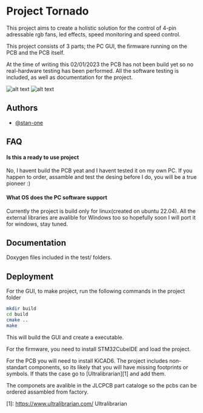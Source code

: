 
# Project Tornado

This project aims to create a holistic solution for the control of 4-pin adressable rgb fans, led effects, speed monitoring and speed control.

This project consists of 3 parts; the PC GUI, the firmware running on the PCB and the PCB itself.

At the time of writing this 02/01/2023 the PCB has not been build yet so no real-hardware testing has been performed. All the software testing is included, as well as documentation for the project.

![alt text](https://iili.io/H1Vq0bV.png)
![alt text](https://iili.io/H1VqN5v.png)

## Authors

- [@stan-one](https://github.com/stan-one/)


## FAQ

#### Is this a ready to use project

No, I havent build the PCB yeat and I havent tested it on my own PC. If you happen to order, assamble and test the desing before I do, you will be a true pioneer :)

#### What OS does the PC software support

Currently the project is build only for linux(created on ubuntu 22.04). All the external libraries are avalible for Windows too so hopefully soon I will  port it for windows, stay tuned. 


## Documentation

Doxygen files included in the test/ folders.

## Deployment

For the GUI, to make project, run the following commands in the project folder
```bash
mkdir build
cd build
cmake ..
make

```

This will build the GUI and create a executable.

For the firmware, you need to install STM32CubeIDE and load the project.

For the PCB you will need to install KiCAD6. The project includes non-standart components, so its likely that you will have missing footprints or symbols. If thats the case go to [Ultralibrarian][1] and add them.

The componets are avalible in the JLCPCB part cataloge so the pcbs can be ordered assambled from factory.

[1]: https://www.ultralibrarian.com/ Ultralibrarian


